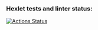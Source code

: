 ### Hexlet tests and linter status:
[![Actions Status](https://github.com/Khabar7/python-project-lvl1/workflows/hexlet-check/badge.svg)](https://github.com/Khabar7/python-project-lvl1/actions)